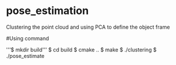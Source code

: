 # pose_estimation

Clustering the point cloud and using PCA to define the object frame

#Using command

'''$ mkdir build'''
$ cd build
$ cmake ..
$ make
$ ./clustering
$ ./pose_estimate
